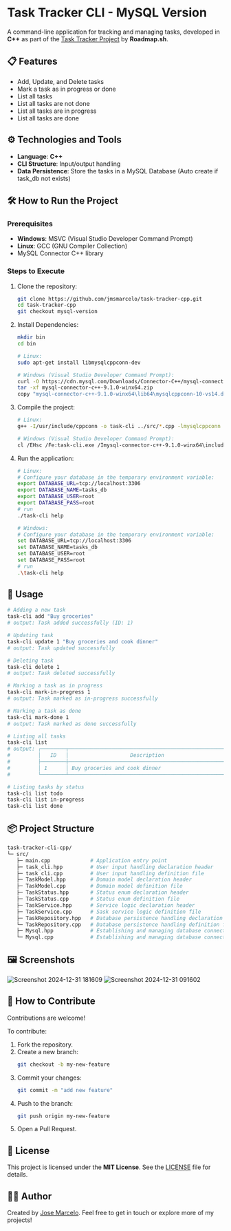 # Task Tracker CLI - MySQL Version

A command-line application for tracking and managing tasks, developed in **C++** as part of the [Task Tracker Project](https://roadmap.sh/projects/task-tracker) by **Roadmap.sh**.

## 📋 Features
- Add, Update, and Delete tasks
- Mark a task as in progress or done
- List all tasks
- List all tasks are not done
- List all tasks are in progress
- List all tasks are done

## ⚙️ Technologies and Tools

- **Language**: **C++**
- **CLI Structure**: Input/output handling
- **Data Persistence**: Store the tasks in a MySQL Database (Auto create if task_db not exists)

## 🛠️ How to Run the Project

### Prerequisites

  - **Windows**: MSVC (Visual Studio Developer Command Prompt)
  - **Linux**: GCC (GNU Compiler Collection)
  - MySQL Connector C++ library

### Steps to Execute

1. Clone the repository:
   ```bash
   git clone https://github.com/jmsmarcelo/task-tracker-cpp.git
   cd task-tracker-cpp
   git checkout mysql-version
   ```
2. Install Dependencies:
   ```bash
   mkdir bin
   cd bin
   
   # Linux:
   sudo apt-get install libmysqlcppconn-dev

   # Windows (Visual Studio Developer Command Prompt):
   curl -O https://cdn.mysql.com/Downloads/Connector-C++/mysql-connector-c++-9.1.0-winx64.zip
   tar -xf mysql-connector-c++-9.1.0-winx64.zip
   copy "mysql-connector-c++-9.1.0-winx64\lib64\mysqlcppconn-10-vs14.dll"
   ```
3. Compile the project:
   ```bash
   # Linux:
   g++ -I/usr/include/cppconn -o task-cli ../src/*.cpp -lmysqlcppconn

   # Windows (Visual Studio Developer Command Prompt):
   cl /EHsc /Fe:task-cli.exe /Imysql-connector-c++-9.1.0-winx64\include\jdbc ..\src\*.cpp mysql-connector-c++-9.1.0-winx64\lib64\vs14\mysqlcppconn.lib
   ```
4. Run the application:
   ```bash
   # Linux:
   # Configure your database in the temporary environment variable:
   export DATABASE_URL=tcp://localhost:3306
   export DATABASE_NAME=tasks_db
   export DATABASE_USER=root
   export DATABASE_PASS=root
   # run
   ./task-cli help

   # Windows:
   # Configure your database in the temporary environment variable:
   set DATABASE_URL=tcp://localhost:3306
   set DATABASE_NAME=tasks_db
   set DATABASE_USER=root
   set DATABASE_PASS=root
   # run
   .\task-cli help
   ```

## 📌 Usage
```bash
# Adding a new task
task-cli add "Buy groceries"
# output: Task added successfully (ID: 1)

# Updating task
task-cli update 1 "Buy groceries and cook dinner"
# output: Task updated successfully

# Deleting task
task-cli delete 1
# output: Task deleted successfully

# Marking a task as in progress
task-cli mark-in-progress 1
# output: Task marked as in-progress successfully

# Marking a task as done
task-cli mark-done 1
# output: Task marked as done successfully

# Listing all tasks
task-cli list
# output: ┌────────┬────────────────────────────────────────────────────┬─────────────┬─────────────────────┬─────────────────────┐
#         │   ID   │                    Description                     │    Status   │     Created At      │     Updated At      │
#         ├────────┼────────────────────────────────────────────────────┼─────────────┼─────────────────────┼─────────────────────┤
#         │ 1      │ Buy groceries and cook dinner                      │ todo        │ 2024-12-31 09:14:19 │ 2024-12-31 09:24:32 │
#         └────────┴────────────────────────────────────────────────────┴─────────────┴─────────────────────┴─────────────────────┘

# Listing tasks by status
task-cli list todo
task-cli list in-progress
task-cli list done
```

## 📦 Project Structure
```bash
task-tracker-cli-cpp/
└─ src/
   ├─ main.cpp             # Application entry point
   ├─ task_cli.hpp         # User input handling declaration header
   ├─ task_cli.cpp         # User input handling definition file
   ├─ TaskModel.hpp        # Domain model declaration header
   ├─ TaskModel.cpp        # Domain model definition file
   ├─ TaskStatus.hpp       # Status enum declaration header
   ├─ TaskStatus.cpp       # Status enum definition file
   ├─ TaskService.hpp      # Service logic declaration header
   ├─ TaskService.cpp      # Sask service logic definition file
   ├─ TaskRepository.hpp   # Database persistence handling declaration header
   └─ TaskRepository.cpp   # Database persistence handling definition file
   ├─ Mysql.hpp            # Establishing and managing database connections declaration header
   └─ Mysql.cpp            # Establishing and managing database connections definition file
```
## 🖼️ Screenshots
![Screenshot 2024-12-31 181609](https://github.com/user-attachments/assets/f274169f-12d0-47f7-aec7-b496013f8205)
![Screenshot 2024-12-31 091602](https://github.com/user-attachments/assets/f1603f2a-cb3a-4bb1-96b7-ea62f66df482)

## 📖 How to Contribute

Contributions are welcome!

To contribute:
1. Fork the repository.
2. Create a new branch:
   ```bash
   git checkout -b my-new-feature
   ```
3. Commit your changes:
   ```bash
   git commit -m "add new feature"
   ```
4. Push to the branch:
   ```bash
   git push origin my-new-feature
   ```
5. Open a Pull Request.

## 📜 License
This project is licensed under the **MIT License**. See the [LICENSE](https://github.com/jmsmarcelo/task-tracker-cli-cpp/blob/main/LICENSE) file for details.

## 🙋‍♂️ Author
Created by [Jose Marcelo](https://jmsmarcelo.github.io/). Feel free to get in touch or explore more of my projects!
